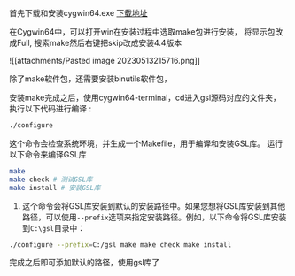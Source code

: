 
首先下载和安装cygwin64.exe [下载地址](https://www.cygwin.com/install.html)

在Cygwin64中，可以打开win在安装过程中选取make包进行安装， 
将显示包改成Full, 搜索make然后右键把skip改成安装4.4版本


![[attachments/Pasted image 20230513215716.png]]

除了make软件包，还需要安装binutils软件包，

安装make完成之后，使用cygwin64-terminal，cd进入gsl源码对应的文件夹， 执行以下代码进行编译 : 

```Bash
./configure
```

这个命令会检查系统环境，并生成一个Makefile，用于编译和安装GSL库。
运行以下命令来编译GSL库

```bash
make
make check # 测试GSL库
make install # 安装GSL库
```

1.  这个命令会将GSL库安装到默认的安装路径中。如果您想将GSL库安装到其他路径，可以使用`--prefix`选项来指定安装路径。例如，以下命令将GSL库安装到`C:\gsl`目录中：

```bash
./configure --prefix=C:/gsl make make check make install
``` 

完成之后即可添加默认的路径，使用gsl库了
